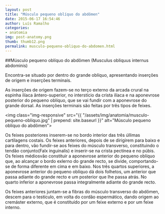 ```yaml
---
layout: post
title: "Músculo pequeno oblíquo do abdômen"
date: 2015-06-17 16:54:46
author: Luís Ramalho
categories: 
- anatomia
img: post-anatomy.png
thumb: thumb12.png
permalink: musculo-pequeno-obliquo-do-abdomen.html
---
```


##Músculo pequeno oblíquo do abdômen (Musculus obliquus internus abdominis)

Encontra-se situado por dentro do grande oblíquo, apresentando inserções de origem e inserções terminais.
 
As inserções de origem fazem-se no terço externo da arcada crural na espinha ilíaca ântero-superior, no interstício da crista ilíaca e na aponevrose posterior do pequeno oblíquo, que se vai fundir com a aponevrose do grande dorsal.
As inserções terminais são feitas por três tipos de feixes.

<img class="img-responsive" src="{{ "/assets/img/anatomia/musculo-pequeno-obliquo.jpg" | prepend: site.baseurl }}" alt="Músculo pequeno oblíquo do abdômen">
 
Os feixes posteriores inserem-se no bordo interior das três úllimas cartilagens costais. 
Os feixes anteriores, depois de se dirigirem para baixo e para dentro, vão fundir-se aos feixes do músculo transverso, constituindo o tendão conjunto(Falx inguinalis) e inserir-se na crista pectínea e no púbis. 
Os feixes médiosvão constituir a aponevrose anterior do pequeno oblíquo que, ao alcançar o bordo exlerno do grande recto, se divide, comportando-se de forma diferente em cima e em baixo. Nos três quartos superiores, a aponevrose anterior do pequeno oblíquo dá dois folhetos, um anterior que passa adiante do grande recto e um posterior que lhe passa atrás. No quarto inferior a aponevrose passa integralmente adiante do grande recto.
 
Os feixes anteriores juntam-se a fibras do músculo transverso do abdômen, descem para o testículo, em volta do cordão espermático, dando origem ao cremáster externo, que é constituído por um feixe externo e por um feixe interno.
